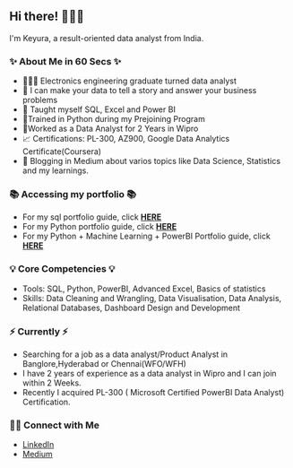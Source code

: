 ## Hi there! 🙋🏻‍♀️

I'm Keyura, a result-oriented data analyst from India.

### ✨ About Me in 60 Secs ✨
- 👩🏻‍💻 Electronics engineering graduate turned data analyst
- 👀 I can make your data to tell a story and answer your business problems
- 📝 Taught myself SQL, Excel and Power BI
- 🏢Trained in Python during my Prejoining Program
- 🌠Worked as a Data Analyst for 2 Years in Wipro
- 📈 Certifications: PL-300, AZ900, Google Data Analytics Certificate(Coursera)
- 💪 Blogging in Medium about varios topics like Data Science, Statistics and my learnings.

### 📚 Accessing my portfolio 📚
- For my sql portfolio guide, click **[HERE](https://github.com/keyura99/SQL-Portfolio)**
- For my Python portfolio guide, click **[HERE](https://github.com/keyura99/Python--Portfolio)**
- For my Python + Machine Learning + PowerBI Portfolio guide, click **[HERE](https://www.datascienceportfol.io/keyuravadlamani)**

### 💡 Core Competencies 💡
- Tools: SQL, Python, PowerBI, Advanced Excel, Basics of statistics
- Skills: Data Cleaning and Wrangling, Data Visualisation, Data Analysis, Relational Databases, Dashboard Design and Development

### ⚡️ Currently ⚡️
- Searching for a job as a data analyst/Product Analyst in Banglore,Hyderabad or Chennai(WFO/WFH)
- I have 2 years of experience as a data analyst in Wipro and I can join within 2 Weeks.
- Recently I acquired PL-300 ( Microsoft Certified PowerBI Data Analyst) Certification.
### 🙌🏻 Connect with Me
- [LinkedIn](https://www.linkedin.com/in/keyura-vadlamani/)
- [Medium](https://medium.com/@keyura-vadlamani)

<!---
keyura99/keyura99 is a ✨ special ✨ repository because its `README.md` (this file) appears on your GitHub profile.
You can click the Preview link to take a look at your changes.
--->
